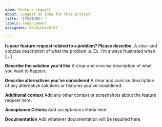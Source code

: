```yaml
---
name: Feature request
about: Suggest an idea for this project
title: "[FEATURE] "
labels: enhancement
assignees: Sachinbisht27

---
```


**Is your feature request related to a problem? Please describe.**
A clear and concise description of what the problem is. Ex. I'm always frustrated when [...]

**Describe the solution you'd like**
A clear and concise description of what you want to happen.

**Describe alternatives you've considered**
A clear and concise description of any alternative solutions or features you've considered.

**Additional context**
Add any other context or screenshots about the feature request here.


**Acceptance Criteria**
Add acceptance criteria here.

**Documentation**
Add whatever documentation will be required here.
